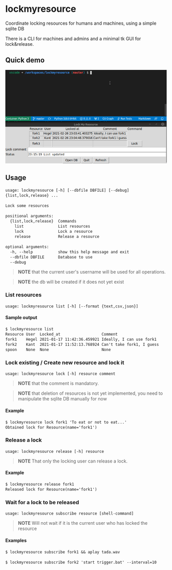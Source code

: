 # lockmyresource
Coordinate locking resources for humans and machines, using a simple sqlite DB

There is a CLI for machines and admins and a minimal tk GUI for lock&release.

## Quick demo
![Demo of UI and CLI](docs/demo.gif)

## Usage
```
usage: lockmyresource [-h] [--dbfile DBFILE] [--debug] {list,lock,release} ...

Lock some resources

positional arguments:
  {list,lock,release}  Commands
    list               List resources
    lock               Lock a resource
    release            Release a resource

optional arguments:
  -h, --help           show this help message and exit
  --dbfile DBFILE      Database to use
  --debug
```

> **NOTE** that the current user's username will be used for all operations.

> **NOTE** the db will be created if it does not yet exist

### List resources
```
usage: lockmyresource list [-h] [--format {text,csv,json}]
```

#### Sample output
```
$ lockmyresource list
Resource User  Locked_at                  Comment
fork1    Hegel 2021-01-17 11:42:36.459921 Ideally, I can use fork1
fork2    Kant  2021-01-17 11:52:13.768924 Can't take fork1, I guess
spoon    None  None                       None
```

### Lock existing / Create new resource and lock it
```
usage: lockmyresource lock [-h] resource comment
```

>**NOTE** that the comment is mandatory.

>**NOTE** that deletion of resources is not yet implemented, you need to manipulate the sqlite DB manually for now

#### Example
```
$ lockmyresource lock fork1 'To eat or not to eat...'
Obtained lock for Resource(name='fork1')
```

### Release a lock
```
usage: lockmyresource release [-h] resource
```

> **NOTE** That only the locking user can release a lock.

#### Example
```
$ lockmyresource release fork1
Released lock for Resource(name='fork1')
```

### Wait for a lock to be released
```
usage: lockmyresource subscribe resource [shell-command]
```

> **NOTE** Will not wait if it is the current user who has locked the resource

#### Examples
```
$ lockmyresource subscribe fork1 && aplay tada.wav

$ lockmyresource subscribe fork2 'start trigger.bat' --interval=10
```